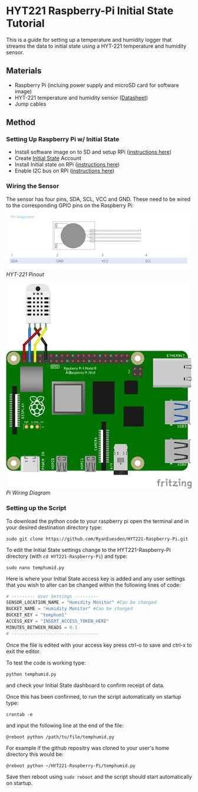 # HYT221 Raspberry-Pi Initial State Tutorial
This is a guide for setting up a temperature and humidity logger that streams the data to initial state using a HYT-221 temperature and humidity sensor.
## Materials
* Raspberry Pi (incluing power supply and microSD card for software image)
* HYT-221 temperature and humidity sensor ([Datasheet](http://www.ist-ag-japan.com/brand2/pdf/HYT-221.pdf))
* Jump cables
## Method
### Setting Up Raspberry Pi w/ Initial State
* Install software image on to SD and setup RPi ([instructions here](https://www.raspberrypi.org/documentation/installation/installing-images/README.md))
* Create [Initial State](https://www.initialstate.com/) Account 
* Install Initial state on RPi ([instructions here](https://www.initialstate.com/blog/raspberry-pi-data-logger/))
* Enable I2C bus on RPi ([instructions here](https://www.raspberrypi-spy.co.uk/2014/11/enabling-the-i2c-interface-on-the-raspberry-pi/#:~:text=Method%201%20%E2%80%93%20Using%20%E2%80%9CRaspi%2Dconfig%E2%80%9D%20on%20Command%20Line&text=Highlight%20the%20%E2%80%9CI2C%E2%80%9D%20option%20and,activate%20%E2%80%9C%E2%80%9D.&text=The%20Raspberry%20Pi%20will%20reboot%20and%20the%20interface%20will%20be%20enabled.))
### Wiring the Sensor
The sensor has four pins, SDA, SCL, VCC and GND. These need to be wired to the corresponding GPIO pins on the Raspberry Pi:

<p>
  <kbd><img src="/Images/HYT-221Pins.png" alt="Pinout" width="600" /></kbd>
  <em>HYT-221 Pinout</em>
</p>

<p>
  <kbd><img src="/Images/piwiringdiagram.png" alt="RpiScheme" width="600" /></kbd>
  <em>Pi Wiring Diagram</em>
</p>



### Setting up the Script

To download the python code to your raspberry pi open the terminal and in your desired destination directory type:
```
sudo git clone https://github.com/RyanEuesden/HYT221-Raspberry-Pi.git
```

To edit the Initial State settings change to the HYT221-Raspberry-Pi directory (with `cd HYT221-Raspberry-Pi`) and type:
```
sudo nano temphumid.py
```

Here is where your Initial State access key is added and any user settings that you wish to alter can be changed within the following lines of code:

```Python
# --------- User Settings ---------
SENSOR_LOCATION_NAME = "Humidity Monitor" #Can be changed
BUCKET_NAME = "Humidity Monitor" #Can be changed
BUCKET_KEY = "temphum1"
ACCESS_KEY = "INSERT_ACCESS_TOKEN_HERE"
MINUTES_BETWEEN_READS = 0.1
# ---------------------------------
```
Once the file is edited with your access key press ctrl-o to save and ctrl-x to exit the editor.

To test the code is working type:

```
python temphumid.py
```

and check your Initial State dashboard to confirm receipt of data.

Once this has been confirmed, to run the script automatically on startup type:

```
crontab -e
```
and input the following line at the end of the file:

```
@reboot python /path/to/file/temphumid.py
```
For example if the github repositry was cloned to your user's home directory this would be:
```
@reboot python ~/HYT221-Raspberry-Pi/temphumid.py
```
Save then reboot using `sudo reboot` and the script should start automatically on startup.

